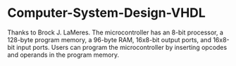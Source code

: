 # Computer-System-Design-VHDL
Thanks to Brock J. LaMeres.
The microcontroller has an 8-bit processor, a 128-byte program memory, a 96-byte RAM,
16x8-bit output ports, and 16x8-bit input ports. Users can program the microcontroller by inserting opcodes and operands in the program memory.
